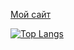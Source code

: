 [Мой сайт](https://eline.test-handyhost.ru)

[![Top Langs](https://github-readme-stats.vercel.app/api/top-langs/?username=ekziman)](https://github.com/ekziman)
